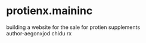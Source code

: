 # protienx.maininc
building a website for the sale for protien supplements 
<br>
author-aegonxjod
chidu rx
